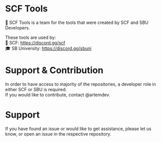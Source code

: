 # SCF Tools
🤖 SCF Tools is a team for the tools that were created by SCF and SBU Developers.

These tools are used by:<br>
💎 SCF: https://discord.gg/scf<br>
🎓 SB University: https://discord.gg/sbuni

# Support & Contribution
In order to have access to majority of the repositories, a developer role in either SCF or SBU is required.<br>
If you would like to contribute, contact @artemdev.

# Support
If you have found an issue or would like to get assistance, please let us know, or open an issue in the respective repository.
